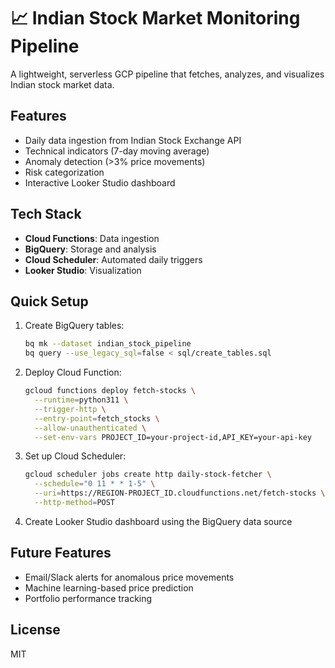 # 📈 Indian Stock Market Monitoring Pipeline

A lightweight, serverless GCP pipeline that fetches, analyzes, and visualizes Indian stock market data.

## Features

- Daily data ingestion from Indian Stock Exchange API
- Technical indicators (7-day moving average)
- Anomaly detection (>3% price movements)
- Risk categorization
- Interactive Looker Studio dashboard

## Tech Stack

- **Cloud Functions**: Data ingestion
- **BigQuery**: Storage and analysis
- **Cloud Scheduler**: Automated daily triggers
- **Looker Studio**: Visualization

## Quick Setup

1. Create BigQuery tables:
   ```bash
   bq mk --dataset indian_stock_pipeline
   bq query --use_legacy_sql=false < sql/create_tables.sql
   ```

2. Deploy Cloud Function:
   ```bash
   gcloud functions deploy fetch-stocks \
     --runtime=python311 \
     --trigger-http \
     --entry-point=fetch_stocks \
     --allow-unauthenticated \
     --set-env-vars PROJECT_ID=your-project-id,API_KEY=your-api-key
   ```

3. Set up Cloud Scheduler:
   ```bash
   gcloud scheduler jobs create http daily-stock-fetcher \
     --schedule="0 11 * * 1-5" \
     --uri=https://REGION-PROJECT_ID.cloudfunctions.net/fetch-stocks \
     --http-method=POST
   ```

4. Create Looker Studio dashboard using the BigQuery data source

## Future Features

- Email/Slack alerts for anomalous price movements
- Machine learning-based price prediction
- Portfolio performance tracking

## License

MIT